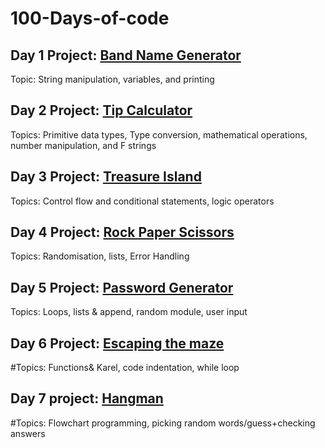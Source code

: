 # 100-Days-of-code

## Day 1 Project: [Band Name Generator](./Day1)
Topic: String manipulation, variables, and printing

## Day 2 Project: [Tip Calculator](./Day2)
Topics: Primitive data types, Type conversion, mathematical operations, number manipulation, and F strings

## Day 3 Project: [Treasure Island](./Day3)
Topics: Control flow and conditional statements, logic operators

## Day 4 Project: [Rock Paper Scissors](./Day4)
Topics: Randomisation, lists, Error Handling

## Day 5 Project: [Password Generator](./Day5)
Topics: Loops, lists & append, random module, user input

## Day 6 Project: [Escaping the maze](./Day6)
#Topics: Functions& Karel, code indentation, while loop

## Day 7 project: [Hangman](./Day7)
#Topics: Flowchart programming, picking random words/guess+checking answers